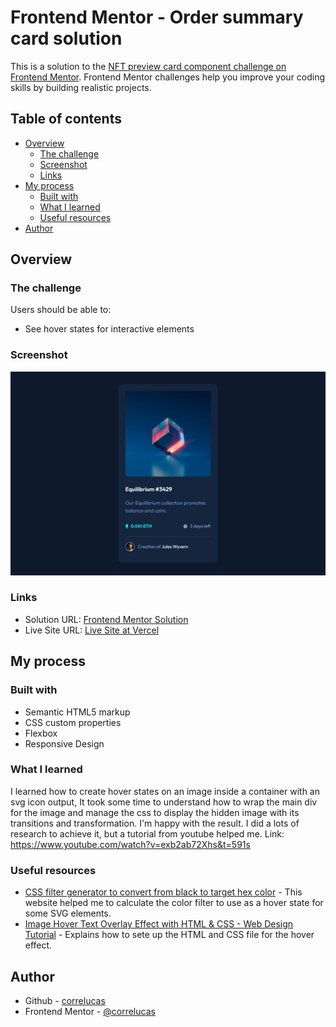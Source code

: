 # Frontend Mentor - Order summary card solution

This is a solution to the [NFT preview card component challenge on Frontend Mentor](https://www.frontendmentor.io/challenges/nft-preview-card-component-SbdUL_w0U). Frontend Mentor challenges help you improve your coding skills by building realistic projects. 

## Table of contents

- [Overview](#overview)
  - [The challenge](#the-challenge)
  - [Screenshot](#screenshot)
  - [Links](#links)
- [My process](#my-process)
  - [Built with](#built-with)
  - [What I learned](#what-i-learned)
  - [Useful resources](#useful-resources)
- [Author](#author)

## Overview

### The challenge

Users should be able to:

- See hover states for interactive elements

### Screenshot

![](./screenshot/screenshot-desktop.jpg)



### Links

- Solution URL: [Frontend Mentor Solution](https://www.frontendmentor.io/solutions/nft-preview-card-componente-pure-html-css-ryoB5ePU5)
- Live Site URL: [Live Site at Vercel](https://nft-preview-card-m7r33tfw5-correlucas.vercel.app/)

## My process

### Built with

- Semantic HTML5 markup
- CSS custom properties
- Flexbox
- Responsive Design


### What I learned

I learned how to create hover states on an image inside a container with an svg icon output, It took some time to understand how to wrap the main div for the image and manage the css to display the hidden image with its transitions and transformation. I'm happy with the result. I did a lots of research to achieve it, but a tutorial from youtube helped me. Link: https://www.youtube.com/watch?v=exb2ab72Xhs&t=591s

### Useful resources

- [CSS filter generator to convert from black to target hex color](https://codepen.io/sosuke/pen/Pjoqqp) - This website helped me to calculate the color filter to use as a hover state for some SVG elements.
- [Image Hover Text Overlay Effect with HTML & CSS - Web Design Tutorial](https://www.youtube.com/watch?v=exb2ab72Xhs&t=591s) - Explains how to sete up the HTML and CSS file for the hover effect.


## Author
- Github - [correlucas](https://github.com/correlucas/order-summary-component)
- Frontend Mentor - [@correlucas](https://www.frontendmentor.io/profile/yourusername)


